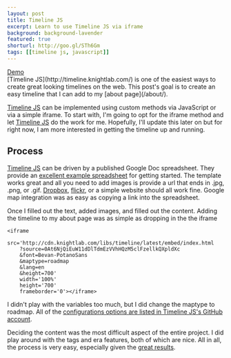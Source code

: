 ```yaml
---
layout: post
title: Timeline JS
excerpt: Learn to use Timeline JS via iframe
background: background-lavender
featured: true
shorturl: http://goo.gl/STh6Gm
tags: [[timeline js, javascript]]
---
```

<div class="demo">
	<a class="btn btn-success btn-lg" href="/projects/timeline/" role="button">Demo</a>
</div>
[Timeline JS](http://timeline.knightlab.com/) is one of the easiest ways to create great looking timelines on the web. This post's goal is to create an easy timeline that I can add to my [about page](/about/).  

[Timeline JS](http://timeline.knightlab.com/) can be implemented using custom methods via JavaScript or via a simple iframe. To start with, I'm going to opt for the iframe method and let [Timeline JS](http://timeline.knightlab.com/) do the work for me. Hopefully, I'll update this later on but for right now, I am more interested in getting the timeline up and running. 

## Process 

[Timeline JS](http://timeline.knightlab.com/) can be driven by a published Google Doc spreadsheet. They provide an [excellent example spreadsheet](https://drive.google.com/previewtemplate?id=0AppSVxABhnltdEhzQjQ4MlpOaldjTmZLclQxQWFTOUE&mode=public) for getting started. The template works great and all you need to add images is provide a url that ends in .jpg, .png, or .gif. [Dropbox](https://www.dropbox.com/), [flickr](https://www.flickr.com/), or a simple website should all work fine. Google map integration was as easy as copying a link into the spreadsheet. 

Once I filled out the text, added images, and filled out the content. Adding the timeline to my about page was as simple as dropping in the the iframe 

```
<iframe 
	src='http://cdn.knightlab.com/libs/timeline/latest/embed/index.html
	?source=0At6NjQiEuW11dDlTdmEzVVhHQzM5clFzellkQXpldXc
	&font=Bevan-PotanoSans
	&maptype=roadmap
	&lang=en
	&height=700' 
	width='100%' 
	height='700' 
	frameborder='0'></iframe>
```
I didn't play with the variables too much, but I did change the maptype to roadmap. All of the [configurations options are listed in Timeline JS's GitHub account](https://github.com/NUKnightLab/TimelineJS#map-style-types). 

Deciding the content was the most difficult aspect of the entire project. I did play around with the tags and era features, both of which are nice. All in all, the process is very easy, especially given the [great results](http://tomhohenstein.com/about/).